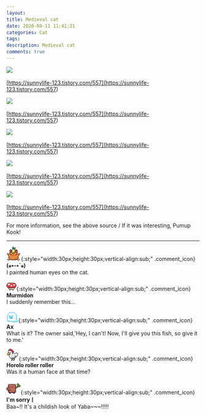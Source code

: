 ```yaml
---
layout: 
title: Medieval cat
date: 2020-09-11 11:41:21
categories: Cat
tags: 
description: Medieval cat
comments: true
---
```


![](https://blog.kakaocdn.net/dn/HlfEZ/btqHQGy1DeX/BHbZFV9xGf1aNfOcA6tT2k/img.jpg)

[https://sunnylife-123.tistory.com/557](<https://sunnylife-123.tistory.com/557>)

![](https://blog.kakaocdn.net/dn/WZp1a/btqHQYmdgmU/gi8vtgAUmoZvkNnEUZ6TU0/img.jpg)

[https://sunnylife-123.tistory.com/557](<https://sunnylife-123.tistory.com/557>)

![](https://blog.kakaocdn.net/dn/bThjG1/btqHK4VnF2P/NlSVNtPf7Lypj0qHa8yA6K/img.jpg)

[https://sunnylife-123.tistory.com/557](<https://sunnylife-123.tistory.com/557>)

![](https://blog.kakaocdn.net/dn/bCqARE/btqHP4mHzu4/kkjCZ5zLHB6looe4lEEwA1/img.jpg)

[https://sunnylife-123.tistory.com/557](<https://sunnylife-123.tistory.com/557>)

![](https://blog.kakaocdn.net/dn/Pc1Hb/btqHO0qYXSj/N9aVZxxHNZ0anSUo32kNb0/img.jpg)

[https://sunnylife-123.tistory.com/557](<https://sunnylife-123.tistory.com/557>)

For more information, see the above source / If it was interesting, Pumup Kook!

* * *

![comment](/assets/character/bird.png){:style="width:30px;height:30px;vertical-align:sub;" .comment_icon} **(๑•-•`๑)**  
I painted human eyes on the cat.   
  
![comment](/assets/character/mushroom.png){:style="width:30px;height:30px;vertical-align:sub;" .comment_icon} **Murmidon**  
I suddenly remember this...   
  
![comment](/assets/character/ghost.png){:style="width:30px;height:30px;vertical-align:sub;" .comment_icon} **Ax**  
What is it? The owner said,'Hey, I can't! Now, I'll give you this fish, so give it to me.'  
  
![comment](/assets/character/chicken.png){:style="width:30px;height:30px;vertical-align:sub;" .comment_icon} **Horolo roller roller**  
Was it a human face at that time?   
  
![comment](/assets/character/trunk.png){:style="width:30px;height:30px;vertical-align:sub;" .comment_icon} **I'm sorryㅣ**  
Baa~!! It's a childish look of Yaba~~~!!!!!   
  

